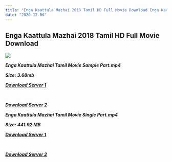 ```yaml
---
title: "Enga Kaattula Mazhai 2018 Tamil HD Full Movie Download Enga Kaattula Mazhai Tamil HD Movie Download"
date: "2020-12-06"
---
```


## Enga Kaattula Mazhai 2018 Tamil HD Full Movie Download 

![](https://images.moviebuff.com/1e6060ba-8be3-4fa2-a143-d0ff10ab67ac?w=1000)

**_Enga Kaattula Mazhai Tamil Movie Sample Part.mp4_**

**_Size: 3.68mb_**

**_[Download Server 1](http://b3.wetransfer.vip/files/Tamil{525e4ed8fa01f01a9103e1e2d0de788082fff3ddd3718eaf08f87fc8fd9b0ee6}20Movies/Tamil{525e4ed8fa01f01a9103e1e2d0de788082fff3ddd3718eaf08f87fc8fd9b0ee6}202018{525e4ed8fa01f01a9103e1e2d0de788082fff3ddd3718eaf08f87fc8fd9b0ee6}20Movies/Enga{525e4ed8fa01f01a9103e1e2d0de788082fff3ddd3718eaf08f87fc8fd9b0ee6}20Kaattula{525e4ed8fa01f01a9103e1e2d0de788082fff3ddd3718eaf08f87fc8fd9b0ee6}20Mazhai{525e4ed8fa01f01a9103e1e2d0de788082fff3ddd3718eaf08f87fc8fd9b0ee6}20(2018){525e4ed8fa01f01a9103e1e2d0de788082fff3ddd3718eaf08f87fc8fd9b0ee6}20/Enga{525e4ed8fa01f01a9103e1e2d0de788082fff3ddd3718eaf08f87fc8fd9b0ee6}20Kaattula{525e4ed8fa01f01a9103e1e2d0de788082fff3ddd3718eaf08f87fc8fd9b0ee6}20Mazhai{525e4ed8fa01f01a9103e1e2d0de788082fff3ddd3718eaf08f87fc8fd9b0ee6}20(2018){525e4ed8fa01f01a9103e1e2d0de788082fff3ddd3718eaf08f87fc8fd9b0ee6}20HDRip/Enga{525e4ed8fa01f01a9103e1e2d0de788082fff3ddd3718eaf08f87fc8fd9b0ee6}20Kaattula{525e4ed8fa01f01a9103e1e2d0de788082fff3ddd3718eaf08f87fc8fd9b0ee6}20Mazhai{525e4ed8fa01f01a9103e1e2d0de788082fff3ddd3718eaf08f87fc8fd9b0ee6}20(2018){525e4ed8fa01f01a9103e1e2d0de788082fff3ddd3718eaf08f87fc8fd9b0ee6}20Sample{525e4ed8fa01f01a9103e1e2d0de788082fff3ddd3718eaf08f87fc8fd9b0ee6}20(640x360).mp4)_**

**_[  
](http://b3.wetransfer.vip/files/Tamil{525e4ed8fa01f01a9103e1e2d0de788082fff3ddd3718eaf08f87fc8fd9b0ee6}20Movies/Tamil{525e4ed8fa01f01a9103e1e2d0de788082fff3ddd3718eaf08f87fc8fd9b0ee6}202018{525e4ed8fa01f01a9103e1e2d0de788082fff3ddd3718eaf08f87fc8fd9b0ee6}20Movies/Enga{525e4ed8fa01f01a9103e1e2d0de788082fff3ddd3718eaf08f87fc8fd9b0ee6}20Kaattula{525e4ed8fa01f01a9103e1e2d0de788082fff3ddd3718eaf08f87fc8fd9b0ee6}20Mazhai{525e4ed8fa01f01a9103e1e2d0de788082fff3ddd3718eaf08f87fc8fd9b0ee6}20(2018){525e4ed8fa01f01a9103e1e2d0de788082fff3ddd3718eaf08f87fc8fd9b0ee6}20/Enga{525e4ed8fa01f01a9103e1e2d0de788082fff3ddd3718eaf08f87fc8fd9b0ee6}20Kaattula{525e4ed8fa01f01a9103e1e2d0de788082fff3ddd3718eaf08f87fc8fd9b0ee6}20Mazhai{525e4ed8fa01f01a9103e1e2d0de788082fff3ddd3718eaf08f87fc8fd9b0ee6}20(2018){525e4ed8fa01f01a9103e1e2d0de788082fff3ddd3718eaf08f87fc8fd9b0ee6}20HDRip/Enga{525e4ed8fa01f01a9103e1e2d0de788082fff3ddd3718eaf08f87fc8fd9b0ee6}20Kaattula{525e4ed8fa01f01a9103e1e2d0de788082fff3ddd3718eaf08f87fc8fd9b0ee6}20Mazhai{525e4ed8fa01f01a9103e1e2d0de788082fff3ddd3718eaf08f87fc8fd9b0ee6}20(2018){525e4ed8fa01f01a9103e1e2d0de788082fff3ddd3718eaf08f87fc8fd9b0ee6}20Sample{525e4ed8fa01f01a9103e1e2d0de788082fff3ddd3718eaf08f87fc8fd9b0ee6}20(640x360).mp4)_**

**_[Download Server 2](http://b3.wetransfer.vip/files/Tamil{525e4ed8fa01f01a9103e1e2d0de788082fff3ddd3718eaf08f87fc8fd9b0ee6}20Movies/Tamil{525e4ed8fa01f01a9103e1e2d0de788082fff3ddd3718eaf08f87fc8fd9b0ee6}202018{525e4ed8fa01f01a9103e1e2d0de788082fff3ddd3718eaf08f87fc8fd9b0ee6}20Movies/Enga{525e4ed8fa01f01a9103e1e2d0de788082fff3ddd3718eaf08f87fc8fd9b0ee6}20Kaattula{525e4ed8fa01f01a9103e1e2d0de788082fff3ddd3718eaf08f87fc8fd9b0ee6}20Mazhai{525e4ed8fa01f01a9103e1e2d0de788082fff3ddd3718eaf08f87fc8fd9b0ee6}20(2018){525e4ed8fa01f01a9103e1e2d0de788082fff3ddd3718eaf08f87fc8fd9b0ee6}20/Enga{525e4ed8fa01f01a9103e1e2d0de788082fff3ddd3718eaf08f87fc8fd9b0ee6}20Kaattula{525e4ed8fa01f01a9103e1e2d0de788082fff3ddd3718eaf08f87fc8fd9b0ee6}20Mazhai{525e4ed8fa01f01a9103e1e2d0de788082fff3ddd3718eaf08f87fc8fd9b0ee6}20(2018){525e4ed8fa01f01a9103e1e2d0de788082fff3ddd3718eaf08f87fc8fd9b0ee6}20HDRip/Enga{525e4ed8fa01f01a9103e1e2d0de788082fff3ddd3718eaf08f87fc8fd9b0ee6}20Kaattula{525e4ed8fa01f01a9103e1e2d0de788082fff3ddd3718eaf08f87fc8fd9b0ee6}20Mazhai{525e4ed8fa01f01a9103e1e2d0de788082fff3ddd3718eaf08f87fc8fd9b0ee6}20(2018){525e4ed8fa01f01a9103e1e2d0de788082fff3ddd3718eaf08f87fc8fd9b0ee6}20Sample{525e4ed8fa01f01a9103e1e2d0de788082fff3ddd3718eaf08f87fc8fd9b0ee6}20(640x360).mp4)_**

**_Enga Kaattula Mazhai Tamil Movie Single Part.mp4_**

**_Size:_** **_441.92 MB_**

**_[Download Server 1](http://b3.wetransfer.vip/files/Tamil{525e4ed8fa01f01a9103e1e2d0de788082fff3ddd3718eaf08f87fc8fd9b0ee6}20Movies/Tamil{525e4ed8fa01f01a9103e1e2d0de788082fff3ddd3718eaf08f87fc8fd9b0ee6}202018{525e4ed8fa01f01a9103e1e2d0de788082fff3ddd3718eaf08f87fc8fd9b0ee6}20Movies/Enga{525e4ed8fa01f01a9103e1e2d0de788082fff3ddd3718eaf08f87fc8fd9b0ee6}20Kaattula{525e4ed8fa01f01a9103e1e2d0de788082fff3ddd3718eaf08f87fc8fd9b0ee6}20Mazhai{525e4ed8fa01f01a9103e1e2d0de788082fff3ddd3718eaf08f87fc8fd9b0ee6}20(2018){525e4ed8fa01f01a9103e1e2d0de788082fff3ddd3718eaf08f87fc8fd9b0ee6}20/Enga{525e4ed8fa01f01a9103e1e2d0de788082fff3ddd3718eaf08f87fc8fd9b0ee6}20Kaattula{525e4ed8fa01f01a9103e1e2d0de788082fff3ddd3718eaf08f87fc8fd9b0ee6}20Mazhai{525e4ed8fa01f01a9103e1e2d0de788082fff3ddd3718eaf08f87fc8fd9b0ee6}20(2018){525e4ed8fa01f01a9103e1e2d0de788082fff3ddd3718eaf08f87fc8fd9b0ee6}20HDRip/Enga{525e4ed8fa01f01a9103e1e2d0de788082fff3ddd3718eaf08f87fc8fd9b0ee6}20Kaattula{525e4ed8fa01f01a9103e1e2d0de788082fff3ddd3718eaf08f87fc8fd9b0ee6}20Mazhai{525e4ed8fa01f01a9103e1e2d0de788082fff3ddd3718eaf08f87fc8fd9b0ee6}20(2018){525e4ed8fa01f01a9103e1e2d0de788082fff3ddd3718eaf08f87fc8fd9b0ee6}20Single{525e4ed8fa01f01a9103e1e2d0de788082fff3ddd3718eaf08f87fc8fd9b0ee6}20Part{525e4ed8fa01f01a9103e1e2d0de788082fff3ddd3718eaf08f87fc8fd9b0ee6}20(640x360).mp4)_**

**_[  
](http://b3.wetransfer.vip/files/Tamil{525e4ed8fa01f01a9103e1e2d0de788082fff3ddd3718eaf08f87fc8fd9b0ee6}20Movies/Tamil{525e4ed8fa01f01a9103e1e2d0de788082fff3ddd3718eaf08f87fc8fd9b0ee6}202018{525e4ed8fa01f01a9103e1e2d0de788082fff3ddd3718eaf08f87fc8fd9b0ee6}20Movies/Enga{525e4ed8fa01f01a9103e1e2d0de788082fff3ddd3718eaf08f87fc8fd9b0ee6}20Kaattula{525e4ed8fa01f01a9103e1e2d0de788082fff3ddd3718eaf08f87fc8fd9b0ee6}20Mazhai{525e4ed8fa01f01a9103e1e2d0de788082fff3ddd3718eaf08f87fc8fd9b0ee6}20(2018){525e4ed8fa01f01a9103e1e2d0de788082fff3ddd3718eaf08f87fc8fd9b0ee6}20/Enga{525e4ed8fa01f01a9103e1e2d0de788082fff3ddd3718eaf08f87fc8fd9b0ee6}20Kaattula{525e4ed8fa01f01a9103e1e2d0de788082fff3ddd3718eaf08f87fc8fd9b0ee6}20Mazhai{525e4ed8fa01f01a9103e1e2d0de788082fff3ddd3718eaf08f87fc8fd9b0ee6}20(2018){525e4ed8fa01f01a9103e1e2d0de788082fff3ddd3718eaf08f87fc8fd9b0ee6}20HDRip/Enga{525e4ed8fa01f01a9103e1e2d0de788082fff3ddd3718eaf08f87fc8fd9b0ee6}20Kaattula{525e4ed8fa01f01a9103e1e2d0de788082fff3ddd3718eaf08f87fc8fd9b0ee6}20Mazhai{525e4ed8fa01f01a9103e1e2d0de788082fff3ddd3718eaf08f87fc8fd9b0ee6}20(2018){525e4ed8fa01f01a9103e1e2d0de788082fff3ddd3718eaf08f87fc8fd9b0ee6}20Single{525e4ed8fa01f01a9103e1e2d0de788082fff3ddd3718eaf08f87fc8fd9b0ee6}20Part{525e4ed8fa01f01a9103e1e2d0de788082fff3ddd3718eaf08f87fc8fd9b0ee6}20(640x360).mp4)_**

**_[Download Server 2](http://b3.wetransfer.vip/files/Tamil{525e4ed8fa01f01a9103e1e2d0de788082fff3ddd3718eaf08f87fc8fd9b0ee6}20Movies/Tamil{525e4ed8fa01f01a9103e1e2d0de788082fff3ddd3718eaf08f87fc8fd9b0ee6}202018{525e4ed8fa01f01a9103e1e2d0de788082fff3ddd3718eaf08f87fc8fd9b0ee6}20Movies/Enga{525e4ed8fa01f01a9103e1e2d0de788082fff3ddd3718eaf08f87fc8fd9b0ee6}20Kaattula{525e4ed8fa01f01a9103e1e2d0de788082fff3ddd3718eaf08f87fc8fd9b0ee6}20Mazhai{525e4ed8fa01f01a9103e1e2d0de788082fff3ddd3718eaf08f87fc8fd9b0ee6}20(2018){525e4ed8fa01f01a9103e1e2d0de788082fff3ddd3718eaf08f87fc8fd9b0ee6}20/Enga{525e4ed8fa01f01a9103e1e2d0de788082fff3ddd3718eaf08f87fc8fd9b0ee6}20Kaattula{525e4ed8fa01f01a9103e1e2d0de788082fff3ddd3718eaf08f87fc8fd9b0ee6}20Mazhai{525e4ed8fa01f01a9103e1e2d0de788082fff3ddd3718eaf08f87fc8fd9b0ee6}20(2018){525e4ed8fa01f01a9103e1e2d0de788082fff3ddd3718eaf08f87fc8fd9b0ee6}20HDRip/Enga{525e4ed8fa01f01a9103e1e2d0de788082fff3ddd3718eaf08f87fc8fd9b0ee6}20Kaattula{525e4ed8fa01f01a9103e1e2d0de788082fff3ddd3718eaf08f87fc8fd9b0ee6}20Mazhai{525e4ed8fa01f01a9103e1e2d0de788082fff3ddd3718eaf08f87fc8fd9b0ee6}20(2018){525e4ed8fa01f01a9103e1e2d0de788082fff3ddd3718eaf08f87fc8fd9b0ee6}20Single{525e4ed8fa01f01a9103e1e2d0de788082fff3ddd3718eaf08f87fc8fd9b0ee6}20Part{525e4ed8fa01f01a9103e1e2d0de788082fff3ddd3718eaf08f87fc8fd9b0ee6}20(640x360).mp4)_**
